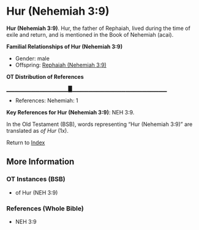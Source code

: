 # Hur (Nehemiah 3:9)
**Hur (Nehemiah 3:9)**. 
Hur, the father of Rephaiah, lived during the time of exile and return, and is mentioned in the Book of Nehemiah (acai). 




**Familial Relationships of Hur (Nehemiah 3:9)**


* Gender: male
* Offspring: [Rephaiah (Nehemiah 3:9)](Rephaiah.5.md)


**OT Distribution of References**

▁▁▁▁▁▁▁▁▁▁▁▁▁▁▁█▁▁▁▁▁▁▁▁▁▁▁▁▁▁▁▁▁▁▁▁▁▁▁
* References: Nehemiah: 1



**Key References for Hur (Nehemiah 3:9)**: 
NEH 3:9. 


In the Old Testament (BSB), words representing “Hur (Nehemiah 3:9)” are translated as 
*of Hur* (1x). 




Return to [Index](00-Index.md)

## More Information

### OT Instances (BSB)

* of Hur (NEH 3:9)



### References (Whole Bible)

* NEH 3:9



